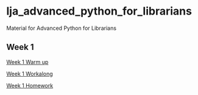 # lja_advanced_python_for_librarians
Material for Advanced Python for Librarians


## Week 1
[Week 1 Warm up](https://colab.research.google.com/github/elibtronic/lja_advanced_python_for_librarians/blob/main/Week_1_Warmup.ipynb)

[Week 1 Workalong](https://colab.research.google.com/github/elibtronic/lja_advanced_python_for_librarians/blob/main/Week_1_Workalong.ipynb)

[Week 1 Homework](https://colab.research.google.com/github/elibtronic/lja_advanced_python_for_librarians/blob/main/Week_1_Homework.ipynb)
